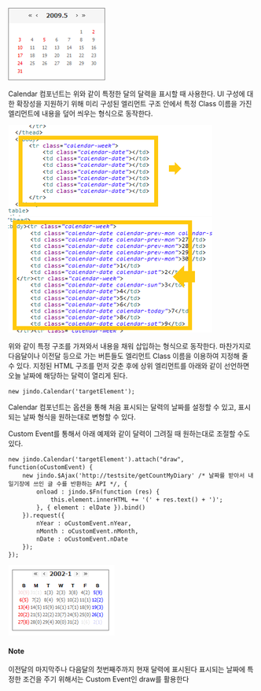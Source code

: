 ![](calendar.png "")

Calendar 컴포넌트는 위와 같이 특정한 달의 달력을 표시할 때 사용한다.
UI 구성에 대한 확장성을 지원하기 위해 미리 구성된 엘리먼트 구조 안에서 특정 Class 이름을 가진 엘리먼트에 내용을 덮어 씌우는 형식으로
동작한다.

![](calendar_000.png "")
![](calendar_001.png "")

위와 같이 특정 구조를 가져와서 내용을 채워 삽입하는 형식으로 동작한다.
마찬가지로 다음달이나 이전달 등으로 가는 버튼들도 엘리먼트 Class 이름을 이용하여 지정해 줄 수 있다.
지정된 HTML 구조를 먼저 갖춘 후에 상위 엘리먼트를 아래와 같이 선언하면 오늘 날짜에 해당하는 달력이 열리게 된다.

	new jindo.Calendar('targetElement');

Calendar 컴포넌트는 옵션을 통해 처음 표시되는 달력의 날짜를 설정할 수 있고, 표시되는 날짜 형식을 원하는대로 변형할 수 있다. 

Custom Event를 통해서 아래 예제와 같이 달력이 그려질 때 원하는대로 조절할 수도 있다.

	new jindo.Calendar('targetElement').attach("draw", function(oCustomEvent) {
	    new jindo.$Ajax('http://testsite/getCountMyDiary' /* 날짜를 받아서 내 일기장에 쓰인 글 수를 반환하는 API */, {
	        onload : jindo.$Fn(function (res) {
	            this.element.innerHTML += '(' + res.text() + ')';
	        }, { element : elDate }).bind()
	    }).request({
	        nYear : oCustomEvent.nYear,
	        nMonth : oCustomEvent.nMonth,
	        nDate : oCustomEvent.nDate
	    });
	});

![](calendar_002.png "")
 
#### Note

이전달의 마지막주나 다음달의 첫번째주까지 현재 달력에 표시된다
표시되는 날짜에 특정한 조건을 주기 위해서는 Custom Event인 draw를 활용한다